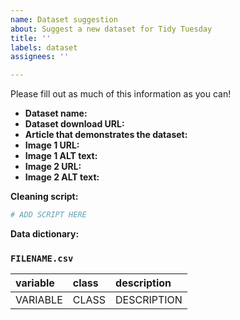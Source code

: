 ```yaml
---
name: Dataset suggestion
about: Suggest a new dataset for Tidy Tuesday
title: ''
labels: dataset
assignees: ''

---
```


Please fill out as much of this information as you can! 

- **Dataset name:** 
- **Dataset download URL:** 
- **Article that demonstrates the dataset:**
- **Image 1 URL:**
- **Image 1 ALT text:**
- **Image 2 URL:**
- **Image 2 ALT text:**

**Cleaning script:**

```r
# ADD SCRIPT HERE
```

**Data dictionary:**

### `FILENAME.csv`

|variable                |class      |description           |
|:-------------------|:---------|:-------------------|
|VARIABLE             |CLASS    |DESCRIPTION      |

